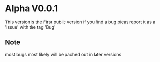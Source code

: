 # Alpha V0.0.1

This version is the First public version if you find a bug pleas report it as a 'Issue' with the tag 'Bug'

## Note

most bugs most likely will be pached out in later versions
